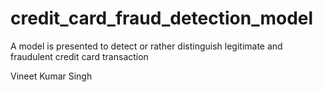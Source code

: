 # credit_card_fraud_detection_model
A model is presented to detect or rather distinguish legitimate and fraudulent credit card transaction




Vineet Kumar Singh
